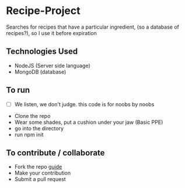# Recipe-Project

 Searches for recipes that have a particular ingredient, (so a database of recipes?), so I use it before expiration

## Technologies Used

- NodeJS (Server side language)
- MongoDB (database)

## To run

- [ ] We listen, we don't judge. this code is for noobs by noobs
- Clone the repo
- Wear some shades, put a cushion under your jaw (Basic PPE)
- go into the directory
- run npm init

## To contribute / collaborate

- Fork the repo [guide](https://docs.github.com/en/pull-requests/collaborating-with-pull-requests/working-with-forks/fork-a-repo)
- Make your contribution
- Submit a pull request
